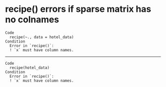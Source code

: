 # recipe() errors if sparse matrix has no colnames

    Code
      recipe(~., data = hotel_data)
    Condition
      Error in `recipe()`:
      ! `x` must have column names.

---

    Code
      recipe(hotel_data)
    Condition
      Error in `recipe()`:
      ! `x` must have column names.

